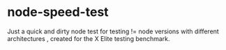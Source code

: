 # node-speed-test
Just a quick and dirty node test for testing != node versions with different architectures , created for the X Elite testing benchmark.
